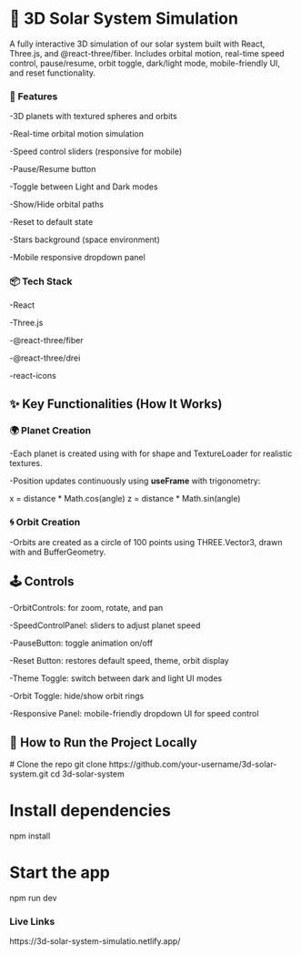 <h1>🌌 3D Solar System Simulation</h1>
A fully interactive 3D simulation of our solar system built with React, Three.js, and @react-three/fiber. Includes orbital motion, real-time speed control, pause/resume, orbit toggle, dark/light mode, mobile-friendly UI, and reset functionality.

<h3>🚀 Features</h3>
-3D planets with textured spheres and orbits

-Real-time orbital motion simulation

-Speed control sliders (responsive for mobile)

-Pause/Resume button

-Toggle between Light and Dark modes

-Show/Hide orbital paths

-Reset to default state

-Stars background (space environment)

-Mobile responsive dropdown panel

<h3>📦 Tech Stack</h3>
-React

-Three.js

-@react-three/fiber

-@react-three/drei

-react-icons

<h2>✨ Key Functionalities (How It Works) </h2>
<h3>🌍 Planet Creation</h3>

-Each planet is created using <mesh> with <sphereGeometry> for shape and TextureLoader for realistic textures.

-Position updates continuously using <b>useFrame</b> with trigonometry:

x = distance * Math.cos(angle)
z = distance * Math.sin(angle)

<h3>🌀 Orbit Creation</h3>
-Orbits are created as a circle of 100 points using THREE.Vector3, drawn with <line> and BufferGeometry.

<h2>🕹️ Controls</h2>
-OrbitControls: for zoom, rotate, and pan

-SpeedControlPanel: sliders to adjust planet speed

-PauseButton: toggle animation on/off

-Reset Button: restores default speed, theme, orbit display

-Theme Toggle: switch between dark and light UI modes

-Orbit Toggle: hide/show orbit rings

-Responsive Panel: mobile-friendly dropdown UI for speed control

<h2>🔧 How to Run the Project Locally</h2>
# Clone the repo
   git clone https://github.com/your-username/3d-solar-system.git
   cd 3d-solar-system

# Install dependencies
  npm install

# Start the app
  npm run dev

<h3>Live Links</h3>
https://3d-solar-system-simulatio.netlify.app/